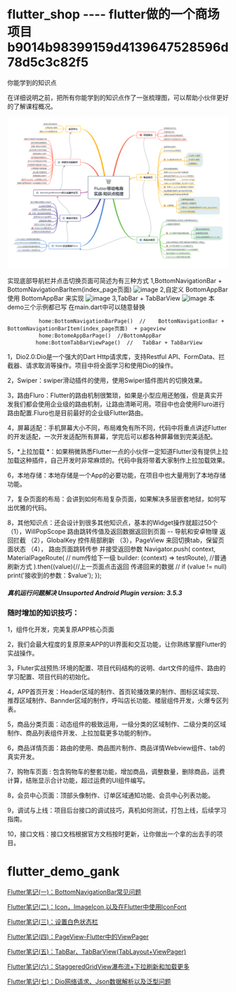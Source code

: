 # flutter_shop ---- flutter做的一个商场项目   b9014b98399159d4139647528596d78d5c3c82f5

你能学到的知识点  

在详细说明之前，把所有你能学到的知识点作了一张梳理图，可以帮助小伙伴更好的了解课程概况。

![image](https://github.com/1136346879/Image_Assert/blob/master/Flutter%E7%A7%BB%E5%8A%A8%E7%94%B5%E5%95%86%E5%AE%9E%E6%88%98-%E7%9F%A5%E8%AF%86%E7%82%B9%E6%A2%B3%E7%90%86.png)

 实现底部导航栏并点击切换页面可简述为有三种方式
    1,BottomNavigationBar + BottomNavigationBarItem(index_page页面)
    ![image](https://img-blog.csdnimg.cn/20200417160142240.gif)
    2,自定义 BottomAppBar   使用 BottomAppBar 来实现
    ![image](https://img-blog.csdnimg.cn/20200417155542593.gif#pic_center)
    3,TabBar + TabBarView
    ![image](https://img-blog.csdnimg.cn/20200417155632800.gif#pic_center)
    本demo三个示例都已写  在main.dart中可以随意替换
    
              home:BottomNavigationBarPage()  //    BottomNavigationBar + BottomNavigationBarItem(index_page页面)  + pageview
              home:BotomeAppBarPage()  //BottomAppBar
             home:BottomTabBarViewPage()  //   TabBar + TabBarView

1，Dio2.0:Dio是一个强大的Dart Http请求库，支持Restful API、FormData、拦截器、请求取消等操作。项目中将全面学习和使用Dio的操作。

2，Swiper：swiper滑动插件的使用，使用Swiper插件图片的切换效果。

3，路由Fluro：Flutter的路由机制很繁琐，如果是小型应用还勉强，但是真实开发我们都会使用企业级的路由机制，让路由清晰可用。项目中也会使用Fluro进行路由配置.Fluro也是目前最好的企业级Flutter路由。

4，屏幕适配：手机屏幕大小不同，布局难免有所不同，代码中将重点讲述Flutter的开发适配，一次开发适配所有屏幕，学完后可以都各种屏幕做到完美适配。

5，*上拉加载 *：如果稍微熟悉Flutter一点的小伙伴一定知道Flutter没有提供上拉加载这种插件，自己开发时非常麻烦的。代码中我将带着大家制作上拉加载效果。

6，本地存储：本地存储是一个App的必要功能，在项目中也大量用到了本地存储功能。

7，复杂页面的布局：会讲到如何布局复杂页面，如果解决多层嵌套地狱，如何写出优雅的代码。

8，其他知识点：还会设计到很多其他知识点，基本的Widget操作就超过50个
       （1），WillPopScope  路由跳转传值及返回数据返回到页面 -- 导航和安卓物理 返回拦截
       （2），GlobalKey 控件局部刷新
       （3），PageView 来回切换tab，保留页面状态
                   （4）， 路由页面跳转传参 并接受返回参数 Navigator.push( context,
                                                         MaterialPageRoute( // num传给下一级
                                                             builder: (context) => testRoute),  //普通刷新方式
                                                       ).then((value){//上一页面点击返回  传递回来的数据
                                                   //      if (value != null)
                                                           print('接收到的参数：$value'); });
#####  真机运行问题解决 Unsuported Android Plugin version: 3.5.3
### 随时增加的知识技巧：

1，组件化开发，完美复原APP核心页面

2，我们会最大程度的复原原来APP的UI界面和交互功能，让你熟练掌握Flutter的实战操作。

3，Fluter实战预热:环境的配置、项目代码结构的说明、dart文件的组件、路由的学习配置、项目代码的初始化。

4，APP首页开发：Header区域的制作、首页轮播效果的制作、图标区域实现、推荐区域制作、Bannder区域的制作，呼叫店长功能、楼层组件开发，火爆专区列表。

5，商品分类页面：动态组件的极致运用，一级分类的区域制作、二级分类的区域制作、商品列表组件开发、上拉加载更多功能的制作。

6，商品详情页面：路由的使用、商品图片制作、商品详情Webview组件、tab的真实开发。

7，购物车页面 : 包含购物车的整套功能，增加商品，调整数量，删除商品，运费计算，结账显示合计功能，超过运费的UI组件编写。

8，会员中心页面：顶部头像制作、订单区域通知功能、会员中心列表功能。

9，调试与上线：项目后台接口的调试技巧，真机如何测试，打包上线，后续学习指南。

10，接口文档：接口文档根据官方文档按时更新，让你做出一个拿的出去手的项目。


# flutter_demo_gank

[Flutter笔记(一)：BottomNavigationBar常见问题](https://www.jianshu.com/p/7274bad9f7ec)

[Flutter笔记(二)：Icon，ImageIcon,以及在Flutter中使用IconFont](https://www.jianshu.com/p/4ddcda91fa7d)

[Flutter笔记(三)：设置白色状态栏](https://www.jianshu.com/p/5cde325e6e05)

[Flutter笔记(四)：PageView-Flutter中的ViewPager](https://www.jianshu.com/p/4a52fb9957a8)

[Flutter笔记(五)：TabBar、TabBarView(TabLayout+ViewPager)](https://www.jianshu.com/p/8e28aa3ea9d4)

[Flutter笔记(六)：StaggeredGridView瀑布流+下拉刷新和加载更多](https://www.jianshu.com/p/4da555e7e4c3)

[Flutter笔记(七)：Dio网络请求、Json数据解析以及泛型问题](https://www.jianshu.com/p/3c50812865d1)